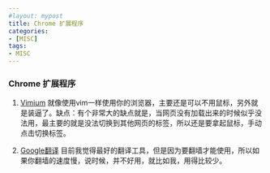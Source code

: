 ```yaml
---
#layout: mypost
title: Chrome 扩展程序
categories:
- [MISC]
tags:
- MISC
---
```


### Chrome 扩展程序

1. [Vimium](https://chrome.google.com/webstore/detail/vimium/dbepggeogbaibhgnhhndojpepiihcmeb) 就像使用vim一样使用你的浏览器，主要还是可以不用鼠标，另外就是装逼了。缺点：有个非常大的缺点就是，当网页没有加载出来的时候似乎没法用，最主要的就是没法切换到其他网页的标签，所以还是要拿起鼠标，手动点击切换标签。

2. [Google翻译](https://chrome.google.com/webstore/detail/google-translate/aapbdbdomjkkjkaonfhkkikfgjllcleb) 目前我觉得最好的翻译工具，但是因为要翻墙才能使用，所以如果你翻墙的速度慢，说时候，并不好用，就比如我，用得比较少。